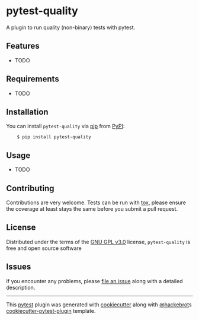 # pytest-quality


A plugin to run quality (non-binary) tests with pytest.


## Features

* TODO


## Requirements

* TODO


## Installation

You can install ``pytest-quality`` via [pip](https://pypi.org/project/pip/) from [PyPI](https://pypi.org):
```
    $ pip install pytest-quality
```

## Usage

* TODO

## Contributing

Contributions are very welcome. Tests can be run with [tox](https://tox.readthedocs.io/en/latest/), please ensure
the coverage at least stays the same before you submit a pull request.

## License

Distributed under the terms of the [GNU GPL v3.0](http://www.gnu.org/licenses/gpl-3.0.txt) license, ``pytest-quality`` is free and open source software


## Issues

If you encounter any problems, please [file an issue](https://github.com/greschd/pytest-quality/issues) along with a detailed description.

---

This [pytest](https://github.com/pytest-dev/pytest) plugin was generated with [cookiecutter](https://github.com/audreyr/cookiecutter) along with [@hackebrot]( https://github.com/hackebrot)s [cookiecutter-pytest-plugin](https://github.com/pytest-dev/cookiecutter-pytest-plugin) template.
